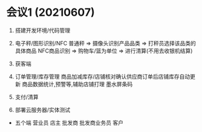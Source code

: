 # 会议1 (20210607)

1. 搭建开发环境/代码管理

2. 电子秤/图形识别/NFC
  普通秤 => 摄像头识别产品品类 => 打秤员选择该品类的具体商品
  NFC商品识别 => 购物车/篮为单位 => 进行清算(不用去收银机结算)

3. 获客端

4. 订单管理/库存管理
  商品加减库存/店铺核对确认供应商订单后店铺库存自动更新
  商品数据统计,预警等,辅助店铺打理
  墨水屏条码

5. 支付/清算

6. 部署云服务器/实体测试

+ 五个端
  营业员
  店主
  批发商
  批发商业务员
  客户
